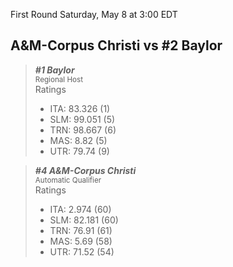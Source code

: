 First Round
Saturday, May 8 at 3:00 EDT
## A&M-Corpus Christi vs #2 Baylor

> ***#1 Baylor***  
> <sub>Regional Host</sub>  
> Ratings  
> - ITA: 83.326 (1)  
> - SLM: 99.051 (5)  
> - TRN: 98.667 (6)  
> - MAS: 8.82 (5)  
> - UTR: 79.74 (9)  

> ***#4 A&M-Corpus Christi***  
> <sub>Automatic Qualifier</sub>  
> Ratings  
> - ITA: 2.974 (60)  
> - SLM: 82.181 (60)  
> - TRN: 76.91 (61)  
> - MAS: 5.69 (58)  
> - UTR: 71.52 (54)  